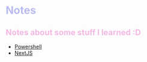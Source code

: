 <span style="color:#BABBF1"> 

# Notes

</span>


<span style="color:#F4B8E4"> 

## Notes about some stuff I learned :D

</span>

- [Powershell](https://github.com/Thirstums/Notes/blob/main/Notes/powershell.md)
- [NextJS](nextjs.md)
